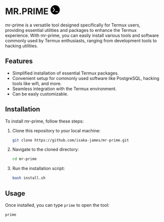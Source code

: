 <div style="margin-bottom: 10px">
  
  <h1 > MR.PRIME <img src="https://raw.githubusercontent.com/github/explore/35311d1ec036311be6f59e215340bbfb58802a9c/topics/termux/termux.png" height="30" width="30" /></h1>
</div>

mr-prime is a versatile tool designed specifically for Termux users, providing essential utilities and packages to enhance the Termux experience. With mr-prime, you can easily install various tools and software commonly used by Termux enthusiasts, ranging from development tools to hacking utilities.

## Features

- Simplified installation of essential Termux packages.
- Convenient setup for commonly used software like PostgreSQL, hacking tools like wifi, and more.
- Seamless integration with the Termux environment.
- Can be easly customizable.

## Installation

To install mr-prime, follow these steps:

1. Clone this repository to your local machine:

    ```bash
    git clone https://github.com/isaka-james/mr-prime.git
    ```

2. Navigate to the cloned directory:

    ```bash
    cd mr-prime
    ```

3. Run the installation script:

    ```bash
    bash install.sh
    ```

## Usage

Once installed, you can type `prime` to open the tool:
```
prime
```
